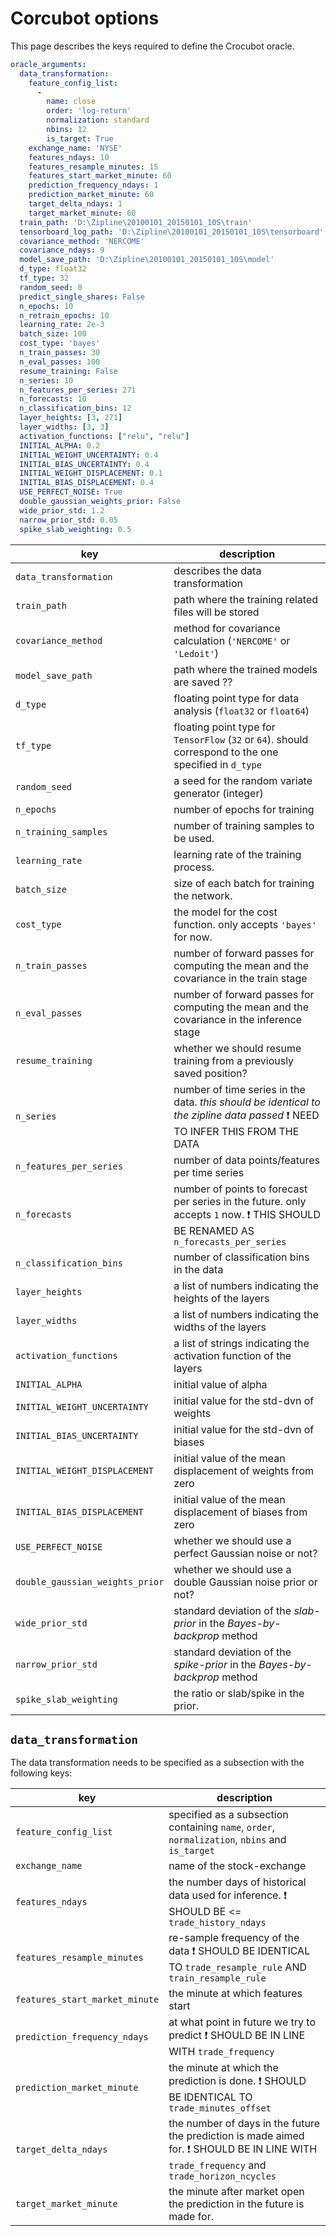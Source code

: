 # Corcubot options

This page describes the keys required to define the Crocubot oracle.
```yaml
oracle_arguments:
  data_transformation:
    feature_config_list:
      -
        name: close
        order: 'log-return'
        normalization: standard
        nbins: 12
        is_target: True
    exchange_name: 'NYSE'
    features_ndays: 10
    features_resample_minutes: 15
    features_start_market_minute: 60
    prediction_frequency_ndays: 1
    prediction_market_minute: 60
    target_delta_ndays: 1
    target_market_minute: 60
  train_path: 'D:\Zipline\20100101_20150101_10S\train'
  tensorboard_log_path: 'D:\Zipline\20100101_20150101_10S\tensorboard'
  covariance_method: 'NERCOME'
  covariance_ndays: 9
  model_save_path: 'D:\Zipline\20100101_20150101_10S\model'
  d_type: float32
  tf_type: 32
  random_seed: 0
  predict_single_shares: False
  n_epochs: 10
  n_retrain_epochs: 10
  learning_rate: 2e-3
  batch_size: 100
  cost_type: 'bayes'
  n_train_passes: 30
  n_eval_passes: 100
  resume_training: False
  n_series: 10
  n_features_per_series: 271
  n_forecasts: 10
  n_classification_bins: 12
  layer_heights: [3, 271]
  layer_widths: [3, 3]
  activation_functions: ["relu", "relu"]
  INITIAL_ALPHA: 0.2
  INITIAL_WEIGHT_UNCERTAINTY: 0.4
  INITIAL_BIAS_UNCERTAINTY: 0.4
  INITIAL_WEIGHT_DISPLACEMENT: 0.1
  INITIAL_BIAS_DISPLACEMENT: 0.4
  USE_PERFECT_NOISE: True
  double_gaussian_weights_prior: False
  wide_prior_std: 1.2
  narrow_prior_std: 0.05
  spike_slab_weighting: 0.5
```

| key | description |
| --- | --- |
| `data_transformation` | describes the data transformation  |
| `train_path` | path where the training related files will be stored |
| `covariance_method` | method for covariance calculation (`'NERCOME'` or `'Ledoit'`) |
| `model_save_path` | path where the trained models are saved ?? |
| `d_type` | floating point type for data analysis (`float32` or `float64`) |
| `tf_type` | floating point type for `TensorFlow` (`32` or `64`). should correspond to the one specified in `d_type` |
| `random_seed` | a seed for the random variate generator (integer) |
| `n_epochs` | number of epochs for training |
| `n_training_samples` | number of training samples to be used. |
| `learning_rate` | learning rate of the training process. |
| `batch_size` | size of each batch for training the network. |
| `cost_type` | the model for the cost function. only accepts `'bayes'` for now. |
| `n_train_passes` | number of forward passes for computing the mean and the covariance in the train stage |
| `n_eval_passes` | number of forward passes for computing the mean and the covariance in the inference stage |
| `resume_training` | whether we should resume training from a previously saved position? |
| `n_series` | number of time series in the data. *this should be identical to the zipline data passed* :exclamation: NEED TO INFER THIS FROM THE DATA |
| `n_features_per_series` | number of data points/features per time series |
| `n_forecasts` | number of points to forecast per series in the future. only accepts `1` now. :exclamation: THIS SHOULD BE RENAMED AS `n_forecasts_per_series`|
| `n_classification_bins` | number of classification bins in the data |
| `layer_heights` | a list of numbers indicating the heights of the layers |
| `layer_widths` | a list of numbers indicating the widths of the layers |
| `activation_functions` | a list of strings indicating the activation function of the layers |
| `INITIAL_ALPHA` | initial value of alpha |
| `INITIAL_WEIGHT_UNCERTAINTY` | initial value for the std-dvn of weights |
| `INITIAL_BIAS_UNCERTAINTY` | initial value for the std-dvn of biases |
| `INITIAL_WEIGHT_DISPLACEMENT` | initial value of the mean displacement of weights from zero|
| `INITIAL_BIAS_DISPLACEMENT` | initial value of the mean displacement of biases from zero|
| `USE_PERFECT_NOISE` | whether we should use a perfect Gaussian noise or not? |
| `double_gaussian_weights_prior` | whether we should use a double Gaussian noise prior or not? |
| `wide_prior_std` | standard deviation of the *slab-prior* in the *Bayes-by-backprop* method |
| `narrow_prior_std` | standard deviation of the *spike-prior* in the *Bayes-by-backprop* method |
| `spike_slab_weighting` | the ratio or slab/spike in the prior. |


## `data_transformation`
The data transformation needs to be specified as a subsection with the following keys:

| key | description |
| --- | --- |
| `feature_config_list` | specified as a subsection containing `name`, `order`, `normalization`, `nbins` and `is_target` |
| `exchange_name` | name of the stock-exchange |
| `features_ndays` | the number days of historical data used for inference. :exclamation: SHOULD BE <= `trade_history_ndays` |
| `features_resample_minutes` | re-sample frequency of the data :exclamation: SHOULD BE IDENTICAL TO `trade_resample_rule` AND `train_resample_rule` |
| `features_start_market_minute` | the minute at which features start |
| `prediction_frequency_ndays` | at what point in future we try to predict :exclamation: SHOULD BE IN LINE WITH `trade_frequency` |
| `prediction_market_minute` | the minute at which the prediction is done. :exclamation: SHOULD BE IDENTICAL TO `trade_minutes_offset` |
| `target_delta_ndays` | the number of days in the future the prediction is made aimed for. :exclamation: SHOULD BE IN LINE WITH `trade_frequency` and `trade_horizon_ncycles` |
| `target_market_minute` | the minute after market open the prediction in the future is made for. |
